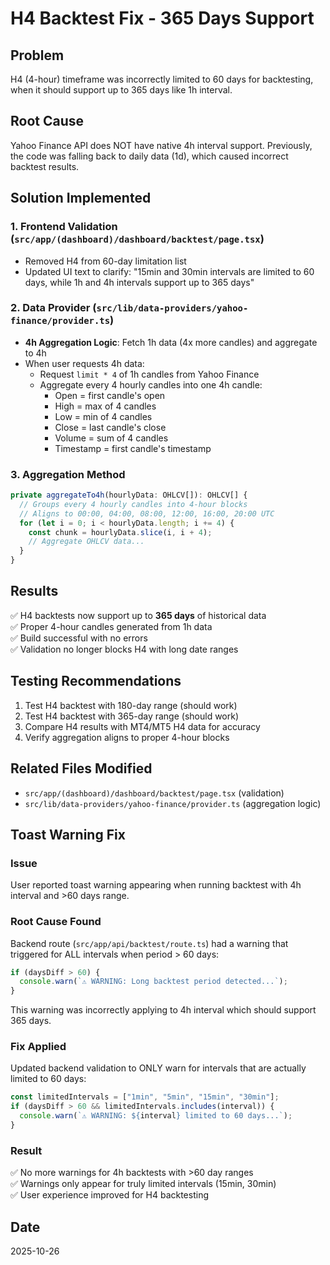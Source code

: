 # H4 Backtest Fix - 365 Days Support

## Problem
H4 (4-hour) timeframe was incorrectly limited to 60 days for backtesting, when it should support up to 365 days like 1h interval.

## Root Cause
Yahoo Finance API does NOT have native 4h interval support. Previously, the code was falling back to daily data (1d), which caused incorrect backtest results.

## Solution Implemented

### 1. **Frontend Validation** (`src/app/(dashboard)/dashboard/backtest/page.tsx`)
- Removed H4 from 60-day limitation list
- Updated UI text to clarify: "15min and 30min intervals are limited to 60 days, while 1h and 4h intervals support up to 365 days"

### 2. **Data Provider** (`src/lib/data-providers/yahoo-finance/provider.ts`)
- **4h Aggregation Logic**: Fetch 1h data (4x more candles) and aggregate to 4h
- When user requests 4h data:
  - Request `limit * 4` of 1h candles from Yahoo Finance
  - Aggregate every 4 hourly candles into one 4h candle:
    - Open = first candle's open
    - High = max of 4 candles
    - Low = min of 4 candles
    - Close = last candle's close
    - Volume = sum of 4 candles
    - Timestamp = first candle's timestamp

### 3. **Aggregation Method**
```typescript
private aggregateTo4h(hourlyData: OHLCV[]): OHLCV[] {
  // Groups every 4 hourly candles into 4-hour blocks
  // Aligns to 00:00, 04:00, 08:00, 12:00, 16:00, 20:00 UTC
  for (let i = 0; i < hourlyData.length; i += 4) {
    const chunk = hourlyData.slice(i, i + 4);
    // Aggregate OHLCV data...
  }
}
```

## Results
✅ H4 backtests now support up to **365 days** of historical data  
✅ Proper 4-hour candles generated from 1h data  
✅ Build successful with no errors  
✅ Validation no longer blocks H4 with long date ranges  

## Testing Recommendations
1. Test H4 backtest with 180-day range (should work)
2. Test H4 backtest with 365-day range (should work)
3. Compare H4 results with MT4/MT5 H4 data for accuracy
4. Verify aggregation aligns to proper 4-hour blocks

## Related Files Modified
- `src/app/(dashboard)/dashboard/backtest/page.tsx` (validation)
- `src/lib/data-providers/yahoo-finance/provider.ts` (aggregation logic)

## Toast Warning Fix

### Issue
User reported toast warning appearing when running backtest with 4h interval and >60 days range.

### Root Cause Found
Backend route (`src/app/api/backtest/route.ts`) had a warning that triggered for ALL intervals when period > 60 days:
```typescript
if (daysDiff > 60) {
  console.warn(`⚠️ WARNING: Long backtest period detected...`);
}
```

This warning was incorrectly applying to 4h interval which should support 365 days.

### Fix Applied
Updated backend validation to ONLY warn for intervals that are actually limited to 60 days:
```typescript
const limitedIntervals = ["1min", "5min", "15min", "30min"];
if (daysDiff > 60 && limitedIntervals.includes(interval)) {
  console.warn(`⚠️ WARNING: ${interval} limited to 60 days...`);
}
```

### Result
✅ No more warnings for 4h backtests with >60 day ranges  
✅ Warnings only appear for truly limited intervals (15min, 30min)  
✅ User experience improved for H4 backtesting  

## Date
2025-10-26
